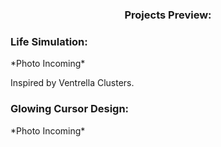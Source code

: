 <h3 align="center">Projects Preview:</h3>

<h3 align="left">Life Simulation:</h3>
<p align="left">
*Photo Incoming*
  
Inspired by Ventrella Clusters.
</p>


<h3 align="left">Glowing Cursor Design:</h3>
<p align="left">
*Photo Incoming*
</p>
